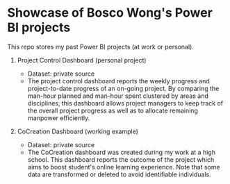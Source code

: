 # Showcase of Bosco Wong's Power BI projects

This repo stores my past Power BI projects (at work or personal).

1. Project Control Dashboard (personal project)

    - Dataset: private source
    - The project control dashboard reports the weekly progress and project-to-date progress of an on-going project. By comparing the man-hour planned and man-hour spent clustered by areas and disciplines, this dashboard allows project managers to keep track of the overall project progress as well as to allocate remaining manpower efficiently. 

2. CoCreation Dashboard (working example)

    - Dataset: private source
    - The CoCreation dashboard was created during my work at a high school. This dashboard reports the outcome of the project which aims to boost student's online learning experience. Note that some data are transformed or deleted to avoid identifiable individuals.
